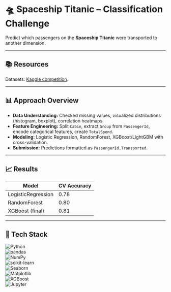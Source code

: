 # 🛸 Spaceship Titanic – Classification Challenge

Predict which passengers on the **Spaceship Titanic** were transported to another dimension.  

---

## 📚 Resources
Datasets: [Kaggle competition](https://www.kaggle.com/competitions/spaceship-titanic/overview).

---

## 📊 Approach Overview
- **Data Understanding:** Checked missing values, visualized distributions (histogram, boxplot), correlation heatmaps.  
- **Feature Engineering:** Split `Cabin`, extract `Group` from `PassengerId`, encode categorical features, create `TotalSpend`.  
- **Modeling:** Logistic Regression, RandomForest, XGBoost/LightGBM with cross-validation.  
- **Submission:** Predictions formatted as `PassengerId,Transported`.  

---

## 📈 Results
| Model              | CV Accuracy |
|--------------------|-------------|
| LogisticRegression | 0.78        |
| RandomForest       | 0.80        |
| XGBoost (final)    | 0.81        |

---

## 🧰 Tech Stack
![Python](https://img.shields.io/badge/Python-3776AB?style=for-the-badge&logo=python&logoColor=white)  
![pandas](https://img.shields.io/badge/pandas-150458?style=for-the-badge&logo=pandas&logoColor=white)  
![NumPy](https://img.shields.io/badge/numpy-013243?style=for-the-badge&logo=numpy&logoColor=white)  
![scikit-learn](https://img.shields.io/badge/scikit--learn-F7931E?style=for-the-badge&logo=scikit-learn&logoColor=white)  
![Seaborn](https://img.shields.io/badge/seaborn-2E4053?style=for-the-badge&logo=seaborn&logoColor=white)  
![Matplotlib](https://img.shields.io/badge/matplotlib-11557C?style=for-the-badge&logo=plotly&logoColor=white)  
![XGBoost](https://img.shields.io/badge/XGBoost-EB5E28?style=for-the-badge&logo=xgboost&logoColor=white)  
![Jupyter](https://img.shields.io/badge/Jupyter-F37626?style=for-the-badge&logo=jupyter&logoColor=white)  

